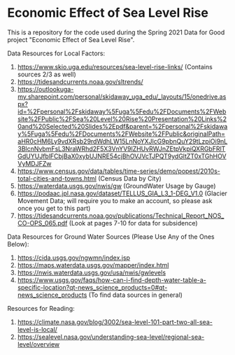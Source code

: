 # Economic Effect of Sea Level Rise
This is a repository for the code used during the Spring 2021 Data for Good project "Economic Effect of Sea Level Rise".

Data Resources for Local Factors:

1. https://www.skio.uga.edu/resources/sea-level-rise-links/ (Contains sources 2/3 as well)
2. https://tidesandcurrents.noaa.gov/sltrends/
3. https://outlookuga-my.sharepoint.com/personal/skidaway_uga_edu/_layouts/15/onedrive.aspx?id=%2Fpersonal%2Fskidaway%5Fuga%5Fedu%2FDocuments%2FWebsite%2FPublic%2FSea%20Level%20Rise%20Presentation%20Links%20and%20Selected%20Slides%2Epdf&parent=%2Fpersonal%2Fskidaway%5Fuga%5Fedu%2FDocuments%2FWebsite%2FPublic&originalPath=aHR0cHM6Ly9vdXRsb29rdWdhLW15LnNoYXJlcG9pbnQuY29tLzpiOi9nL3BlcnNvbmFsL3NraWRhd2F5X3VnYV9lZHUvRWJnZEtpVkpiQXRGbFRlTGdUYUJfblFCbjBaX0xybUJNRE54cjBhOVJVcTJPQT9ydGltZT0xTGhHOVVyMDJFZw
4. https://www.census.gov/data/tables/time-series/demo/popest/2010s-total-cities-and-towns.html (Census Data by City)
5. https://waterdata.usgs.gov/nwis/gw (GroundWater Usage by Gauge)
6. https://podaac.jpl.nasa.gov/dataset/TELLUS_GIA_L3_1-DEG_V1.0 (Glacier Movement Data; will require you to make an account, so please ask once you get to this part)
7. https://tidesandcurrents.noaa.gov/publications/Technical_Report_NOS_CO-OPS_065.pdf (Look at pages 7-10 for data for subsidence)

Data Resources for Ground Water Sources (Please Use Any of the Ones Below):

1. https://cida.usgs.gov/ngwmn/index.jsp
2. https://maps.waterdata.usgs.gov/mapper/index.html
3. https://nwis.waterdata.usgs.gov/usa/nwis/gwlevels
4. https://www.usgs.gov/faqs/how-can-i-find-depth-water-table-a-specific-location?qt-news_science_products=0#qt-news_science_products (To find data sources in general)

Resources for Reading:
1. https://climate.nasa.gov/blog/3002/sea-level-101-part-two-all-sea-level-is-local/
2. https://sealevel.nasa.gov/understanding-sea-level/regional-sea-level/overview
